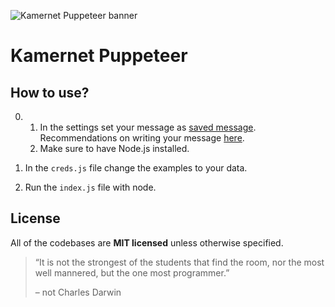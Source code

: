 ![Kamernet Puppeteer banner](https://nomomon.github.io/images/kamernet-puppeteer.jpeg)

# Kamernet Puppeteer


## How to use?
0. 
    1. In the settings set your message as [saved message](https://kamernet.nl/mijn-berichten/custom). Recommendations on writing your message [here](ADVICE.md).
    2. Make sure to have Node.js installed.

1. In the `creds.js` file change the examples to your data.

2. Run the `index.js` file with node.

## License
All of the codebases are **MIT licensed** unless otherwise specified.

> “It is not the strongest of the students that find the room, nor the most well mannered, but the one most programmer.”
>
> – not Charles Darwin

<img href="/images/charles-darwin.jpeg"></img>